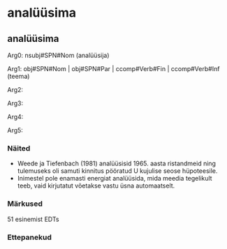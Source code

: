 # analüüsima

## analüüsima

Arg0: nsubj#SPN#Nom (analüüsija)

Arg1: obj#SPN#Nom | obj#SPN#Par | ccomp#Verb#Fin | ccomp#Verb#Inf (teema)

Arg2: 

Arg3: 

Arg4:

Arg5:

### Näited 

* Weede ja Tiefenbach (1981) analüüsisid 1965. aasta ristandmeid ning tulemuseks oli samuti kinnitus pööratud U kujulise seose hüpoteesile.
* Inimestel pole enamasti energiat analüüsida, mida meedia tegelikult teeb, vaid kirjutatut võetakse vastu üsna automaatselt.


### Märkused

51 esinemist EDTs

### Ettepanekud

